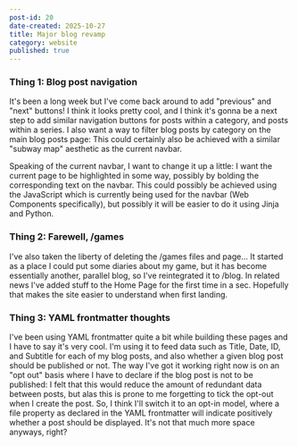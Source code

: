 ```yaml
---
post-id: 20
date-created: 2025-10-27
title: Major blog revamp
category: website
published: true
---
```

### Thing 1: Blog post navigation

It's been a long week but I've come back around to add "previous" and "next" buttons! I think it looks pretty cool, and I think it's gonna be a next step to add similar navigation buttons for posts within a category, and posts within a series. I also want a way to filter blog posts by category on the main blog posts page: This could certainly also be achieved with a similar "subway map" aesthetic as the current navbar. 

Speaking of the current navbar, I want to change it up a little: I want the current page to be highlighted in some way, possibly by bolding the corresponding text on the navbar. This could possibly be achieved using the JavaScript which is currently being used for the navbar (Web Components specifically), but possibly it will be easier to do it using Jinja and Python.

### Thing 2: Farewell, /games

I've also taken the liberty of deleting the /games files and page... It started as a place I could put some diaries about my game, but it has become essentially another, parallel blog, so I've reintegrated it to /blog. In related news I've added stuff to the Home Page for the first time in a sec. Hopefully that makes the site easier to understand when first landing.

### Thing 3: YAML frontmatter thoughts

I've been using YAML frontmatter quite a bit while building these pages and I have to say it's very cool. I'm using it to feed data such as Title, Date, ID, and Subtitle for each of my blog posts, and also whether a given blog post should be published or not. The way I've got it working right now is on an "opt out" basis where I have to declare if the blog post is not to be published: I felt that this would reduce the amount of redundant data between posts, but alas this is prone to me forgetting to tick the opt-out when I create the post. So, I think I'll switch it to an opt-in model, where a file property as declared in the YAML frontmatter will indicate positively whether a post should be displayed. It's not that much more space anyways, right?